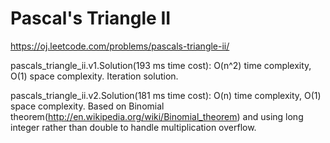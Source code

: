Pascal's Triangle II
=============================

https://oj.leetcode.com/problems/pascals-triangle-ii/

pascals_triangle_ii.v1.Solution(193 ms time cost):	O(n^2) time complexity, O(1) space complexity. Iteration solution.

pascals_triangle_ii.v2.Solution(181 ms time cost):	O(n) time complexity, O(1) space complexity.
Based on Binomial theorem(http://en.wikipedia.org/wiki/Binomial_theorem) and using long integer rather than double to handle multiplication overflow.
